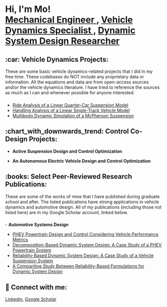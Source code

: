 <h1>Hi, I'm Mo! <br/> <a href = "https://github.com/MoBehtash"> Mechanical Engineer </a>,
                      <a href = "https://github.com/MoBehtash"> Vehicle Dynamics Specialist </a>,
                      <a href = "https://github.com/MoBehtash"> Dynamic System Design Researcher </a> </h1>

<!-- ======================================================== -->
<h2>:car: Vehicle Dynamics Projects: </h2> 
<!-- ======================================================== -->
These are some basic vehicle dynamics-related projects that I did in my free time. These codebases do NOT include any proprietary data or information. All the equations and data are from open-access sources and/or the vehicle dynamics literature. I have tried to reference the sources as much as I can and whenever possible for anyone interested.
<h3> </h3>

  - [Ride Analysis of a Linear Quarter-Car Suspension Model](https://github.com/MoBehtash/linear_quarter_car_analysis)
  - [Handling Analysis of a Linear Single-Track Vehicle Model](https://github.com/MoBehtash/linear_single_track_vehicle)
  - [Multibody Dynamic Simulation of a McPherson Suspension](https://github.com/MoBehtash/Multibody-QuarterCar/tree/main)


<!-- ======================================================== -->
<h2>:chart_with_downwards_trend: Control Co-Design Projects: </h2>
<!-- ======================================================== -->

- <b>Active Suspension Design and Control Optimization</b>

- <b>An Autonomous Electric Vehicle Design and Control Optimization </b>


<!-- ======================================================== -->
<h2>:books: Select Peer-Reviewed Research Publications: </h2>
<!-- ======================================================== -->
These are some of the works of mine that I have published during graduate school and after. The listed publications have strong applications in vehicle dynamics and automotive design. All of my publications (including those not listed here) are in my Google Scholar account, linked below.
<h3> </h3>
- <b> Automotive Systems Design </b>

  - [PHEV Powertrain Design and Control Considering Vehicle Performance Metrics](https://link.springer.com/article/10.1007/s00158-019-02264-0)
  - [Decomposition-Based Dynamic System Design: A Case Study of a PHEV Powertrain System](https://doi.org/10.1115/1.4046240)
  - [Reliability-Based Dynamic System Design: A Case Study of a Vehicle Suspension System](https://doi.org/10.1115/1.4052906)
  - [A Comparitive Study Between Reliability-Based Formulations for Dynamic System Design](https://doi.org/10.1115/1.4064567)


<!-- ======================================================== -->
<h2> 🤳 Connect with me:</h2>
<!-- ======================================================== -->

[Linkedin](https://www.linkedin.com/in/mobehtash/), [Google Scholar](https://scholar.google.com/citations?user=WVyEea4AAAAJ&hl=en)
